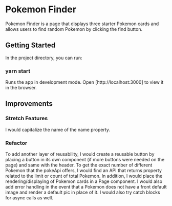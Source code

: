 # Pokemon Finder

Pokemon Finder is a page that displays three starter Pokemon cards and allows users to find random Pokemon by clicking the find button.

## Getting Started

In the project directory, you can run:

### yarn start

Runs the app in development mode.
Open [http://localhost:3000] to view it in the browser.

## Improvements

### Stretch Features
I would capitalize the name of the name property. 

### Refactor
To add another layer of reusability, I would create a reusable button by placing a button in its own component (if more buttons were needed on the page) and same with the header. 
To get the exact number of different Pokemon that the pokeApi offers, I would find an API that returns property related to the limit or count of total Pokemon. 
In addition, I would place the rendering/displaying of Pokemon cards in a Page component. I would also add error handling in the event that a Pokemon does not have a front default image and render a default pic in place of it. I would also try catch blocks for async calls as well. 

